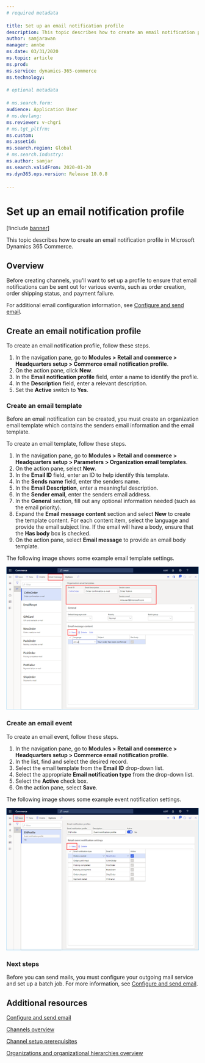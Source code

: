 ```yaml
---
# required metadata

title: Set up an email notification profile
description: This topic describes how to create an email notification profile in Microsoft Dynamics 365 Commerce.
author: samjarawan
manager: annbe
ms.date: 03/31/2020
ms.topic: article
ms.prod: 
ms.service: dynamics-365-commerce
ms.technology: 

# optional metadata

# ms.search.form: 
audience: Application User
# ms.devlang: 
ms.reviewer: v-chgri
# ms.tgt_pltfrm: 
ms.custom: 
ms.assetid: 
ms.search.region: Global
# ms.search.industry: 
ms.author: samjar
ms.search.validFrom: 2020-01-20
ms.dyn365.ops.version: Release 10.0.8

---
```

# Set up an email notification profile


[!include [banner](includes/banner.md)]

This topic describes how to create an email notification profile in Microsoft Dynamics 365 Commerce.

## Overview

Before creating channels, you'll want to set up a profile to ensure that email notifications can be sent out for various events, such as order creation, order shipping status, and payment failure.

For additional email configuration information, see [Configure and send email](../fin-ops-core/fin-ops/organization-administration/configure-email.md?toc=/dynamics365/commerce/toc.json).

## Create an email notification profile

To create an email notification profile, follow these steps.

1. In the navigation pane, go to **Modules \> Retail and commerce \> Headquarters setup \> Commerce email notification profile**.
1. On the action pane, click **New**.
1. In the **Email notification profile** field, enter a name to identify the profile.
1. In the **Description** field, enter a relevant description.
1. Set the **Active** switch to **Yes**.

### Create an email template

Before an email notification can be created, you must create an organization email template which contains the senders email information and the email template.

To create an email template, follow these steps.

1. In the navigation pane, go to **Modules \> Retail and commerce \> Headquarters setup \> Parameters \> Organization email templates**.
1. On the action pane, select **New**.
1. In the **Email ID** field, enter an ID to help identify this template.
1. In the **Sends name** field, enter the senders name.
1. In the **Email Description**, enter a meaningful description.
1. In the **Sender email**, enter the senders email address.
1. In the **General** section, fill out any optional information needed (such as the email priority).
1. Expand the **Email message content** section and select **New** to create the template content. For each content item, select the language and provide the email subject line. If the email will have a body, ensure that the **Has body** box is checked.
1. On the action pane, select **Email message** to provide an email body template.

The following image shows some example email template settings.

![Email template settings](media/email-template.png)

### Create an email event

To create an email event, follow these steps.

1. In the navigation pane, go to **Modules \> Retail and commerce \> Headquarters setup \> Commerce email notification profile**.
1. In the list, find and select the desired record. 
1. Select the email template from the **Email ID** drop-down list.
1. Select the appropriate **Email notification type** from the drop-down list.
1. Select the **Active** check box.
1. On the action pane, select **Save**.

The following image shows some example event notification settings.

![Event notification settings](media/email-notification-profile.png)

### Next steps

Before you can send mails, you must configure your outgoing mail service and set up a batch job. For more information, see [Configure and send email](../fin-ops-core/fin-ops/organization-administration/configure-email.md?toc=/dynamics365/commerce/toc.json).


## Additional resources

[Configure and send email](../fin-ops-core/fin-ops/organization-administration/configure-email.md?toc=/dynamics365/commerce/toc.json)

[Channels overview](channels-overview.md)

[Channel setup prerequisites](channels-prerequisites.md)

[Organizations and organizational hierarchies overview](../fin-ops-core/fin-ops/organization-administration/organizations-organizational-hierarchies.md?toc=/dynamics365/commerce/toc.json)
